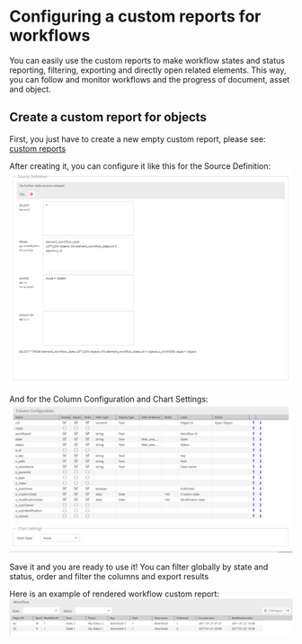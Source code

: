 # Configuring a custom reports for workflows

You can easily use the custom reports to make workflow states and status reporting, filtering, exporting and directly open related elements.
This way, you can follow and monitor workflows and the progress of document, asset and object.

## Create a custom report for objects

First, you just have to create a new empty custom report, please see:
[custom reports](../08_Tools_and_Features/29_Custom_Reports.md)

After creating it, you can configure it like this for the Source Definition:
![Source Definition](../img/workflow-report-source-definition.png)

And for the Column Configuration and Chart Settings:
![Source Definition](../img/workflow-report-column-chart.png)

Save it and you are ready to use it!
You can filter globally by state and status, order and filter the columns and export results

Here is an example of rendered workflow custom report:
![Rendered workflow custom report](../img/workflow-report-result.png)
